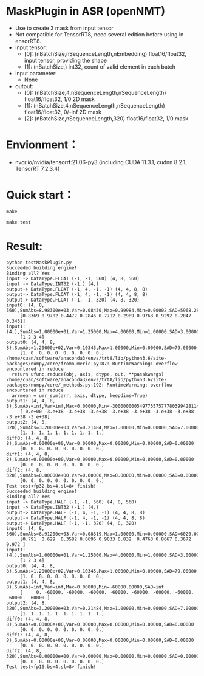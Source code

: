 # MaskPlugin in ASR (openNMT)
+ Use to create 3 mask from input tensor
+ Not compatible for TensorRT8, need several edition before using in ensorRT8.
+ input tensor:
    - [0]: (nBatchSize,nSequenceLength,nEmbedding)          float16/float32,  input tensor, providing the shape
    - [1]: (nBatchSize,)                                    int32,            count of valid element in each batch
+ input parameter:
    - None
+ output:
    - [0]: (nBatchSize,4,nSequenceLength,nSequenceLength)   float16/float32,  1/0 2D mask
    - [1]: (nBatchSize,4,nSequenceLength,nSequenceLength)   float16/float32,  0/-inf 2D mask
    - [2]: (nBatchSize,nSequenceLength,320)                 float16/float32,  1/0 mask

# Envionment：
+ nvcr.io/nvidia/tensorrt:21.06-py3 (including CUDA 11.3.1, cudnn 8.2.1, TensorRT 7.2.3.4)

# Quick start：
```shell
make

make test
```

# Result:
```
python testMaskPlugin.py
Succeeded building engine!
Binding all? Yes
input -> DataType.FLOAT (-1, -1, 560) (4, 8, 560)
input -> DataType.INT32 (-1,) (4,)
output-> DataType.FLOAT (-1, 4, -1, -1) (4, 4, 8, 8)
output-> DataType.FLOAT (-1, 4, -1, -1) (4, 4, 8, 8)
output-> DataType.FLOAT (-1, -1, 320) (4, 8, 320)
input0: (4, 8, 560),SumAbs=8.98300e+03,Var=0.08430,Max=0.99984,Min=0.00002,SAD=5968.28076
	 [0.8369 0.9702 0.4472 0.2846 0.7712 0.2989 0.9763 0.9292 0.2047 0.3451]
input1: (4,),SumAbs=1.00000e+01,Var=1.25000,Max=4.00000,Min=1.00000,SAD=3.00000
	 [1 2 3 4]
output0: (4, 4, 8, 8),SumAbs=1.20000e+02,Var=0.10345,Max=1.00000,Min=0.00000,SAD=79.00000
	 [1. 0. 0. 0. 0. 0. 0. 0. 0. 0.]
/home/cuan/software/anaconda3/envs/trt8/lib/python3.6/site-packages/numpy/core/fromnumeric.py:87: RuntimeWarning: overflow encountered in reduce
  return ufunc.reduce(obj, axis, dtype, out, **passkwargs)
/home/cuan/software/anaconda3/envs/trt8/lib/python3.6/site-packages/numpy/core/_methods.py:192: RuntimeWarning: overflow encountered in reduce
  arrmean = umr_sum(arr, axis, dtype, keepdims=True)
output1: (4, 4, 8, 8),SumAbs=inf,Var=inf,Max=0.00000,Min=-300000000549775575777803994281145270272.00000,SAD=inf
	 [ 0.e+00 -3.e+38 -3.e+38 -3.e+38 -3.e+38 -3.e+38 -3.e+38 -3.e+38 -3.e+38 -3.e+38]
output2: (4, 8, 320),SumAbs=3.20000e+03,Var=0.21484,Max=1.00000,Min=0.00000,SAD=7.00000
	 [1. 1. 1. 1. 1. 1. 1. 1. 1. 1.]
diff0: (4, 4, 8, 8),SumAbs=0.00000e+00,Var=0.00000,Max=0.00000,Min=0.00000,SAD=0.00000
	 [0. 0. 0. 0. 0. 0. 0. 0. 0. 0.]
diff1: (4, 4, 8, 8),SumAbs=0.00000e+00,Var=0.00000,Max=0.00000,Min=0.00000,SAD=0.00000
	 [0. 0. 0. 0. 0. 0. 0. 0. 0. 0.]
diff2: (4, 8, 320),SumAbs=0.00000e+00,Var=0.00000,Max=0.00000,Min=0.00000,SAD=0.00000
	 [0. 0. 0. 0. 0. 0. 0. 0. 0. 0.]
Test test<fp32,bs=4,sl=8> finish!
Succeeded building engine!
Binding all? Yes
input -> DataType.HALF (-1, -1, 560) (4, 8, 560)
input -> DataType.INT32 (-1,) (4,)
output-> DataType.HALF (-1, 4, -1, -1) (4, 4, 8, 8)
output-> DataType.HALF (-1, 4, -1, -1) (4, 4, 8, 8)
output-> DataType.HALF (-1, -1, 320) (4, 8, 320)
input0: (4, 8, 560),SumAbs=8.91200e+03,Var=0.08319,Max=1.00000,Min=0.00000,SAD=6020.00000
	 [0.791  0.629  0.3582 0.0696 0.9033 0.832  0.4763 0.8667 0.3672 0.972 ]
input1: (4,),SumAbs=1.00000e+01,Var=1.25000,Max=4.00000,Min=1.00000,SAD=3.00000
	 [1 2 3 4]
output0: (4, 4, 8, 8),SumAbs=1.20000e+02,Var=0.10345,Max=1.00000,Min=0.00000,SAD=79.00000
	 [1. 0. 0. 0. 0. 0. 0. 0. 0. 0.]
output1: (4, 4, 8, 8),SumAbs=inf,Var=inf,Max=0.00000,Min=-60000.00000,SAD=inf
	 [     0. -60000. -60000. -60000. -60000. -60000. -60000. -60000. -60000. -60000.]
output2: (4, 8, 320),SumAbs=3.20000e+03,Var=0.21484,Max=1.00000,Min=0.00000,SAD=7.00000
	 [1. 1. 1. 1. 1. 1. 1. 1. 1. 1.]
diff0: (4, 4, 8, 8),SumAbs=0.00000e+00,Var=0.00000,Max=0.00000,Min=0.00000,SAD=0.00000
	 [0. 0. 0. 0. 0. 0. 0. 0. 0. 0.]
diff1: (4, 4, 8, 8),SumAbs=0.00000e+00,Var=0.00000,Max=0.00000,Min=0.00000,SAD=0.00000
	 [0. 0. 0. 0. 0. 0. 0. 0. 0. 0.]
diff2: (4, 8, 320),SumAbs=0.00000e+00,Var=0.00000,Max=0.00000,Min=0.00000,SAD=0.00000
	 [0. 0. 0. 0. 0. 0. 0. 0. 0. 0.]
Test test<fp16,bs=4,sl=8> finish!

```
